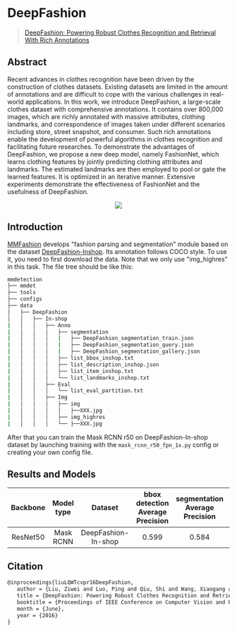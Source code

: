 # DeepFashion

> [DeepFashion: Powering Robust Clothes Recognition and Retrieval With Rich Annotations](https://openaccess.thecvf.com/content_cvpr_2016/html/Liu_DeepFashion_Powering_Robust_CVPR_2016_paper.html)

<!-- [DATASET] -->

## Abstract

Recent advances in clothes recognition have been driven by the construction of clothes datasets. Existing datasets are limited in the amount of annotations and are difficult to cope with the various challenges in real-world applications. In this work, we introduce DeepFashion, a large-scale clothes dataset with comprehensive annotations. It contains over 800,000 images, which are richly annotated with massive attributes, clothing landmarks, and correspondence of images taken under different scenarios including store, street snapshot, and consumer. Such rich annotations enable the development of powerful algorithms in clothes recognition and facilitating future researches. To demonstrate the advantages of DeepFashion, we propose a new deep model, namely FashionNet, which learns clothing features by jointly predicting clothing attributes and landmarks. The estimated landmarks are then employed to pool or gate the learned features. It is optimized in an iterative manner. Extensive experiments demonstrate the effectiveness of FashionNet and the usefulness of DeepFashion.

<div align=center>
<img src="https://user-images.githubusercontent.com/40661020/143876310-08470a6a-ea3a-4ec1-a6f2-8ec5df36a8a0.png"/>
</div>

## Introduction

[MMFashion](https://github.com/vbti-development/onedl-mmfashion) develops "fashion parsing and segmentation" module
based on the dataset
[DeepFashion-Inshop](https://drive.google.com/drive/folders/0B7EVK8r0v71pVDZFQXRsMDZCX1E?usp=sharing).
Its annotation follows COCO style.
To use it, you need to first download the data. Note that we only use "img_highres" in this task.
The file tree should be like this:

```sh
mmdetection
├── mmdet
├── tools
├── configs
├── data
│   ├── DeepFashion
│   │   ├── In-shop
|   │   │   ├── Anno
|   │   │   │   ├── segmentation
|   │   │   │   |   ├── DeepFashion_segmentation_train.json
|   │   │   │   |   ├── DeepFashion_segmentation_query.json
|   │   │   │   |   ├── DeepFashion_segmentation_gallery.json
|   │   │   │   ├── list_bbox_inshop.txt
|   │   │   │   ├── list_description_inshop.json
|   │   │   │   ├── list_item_inshop.txt
|   │   │   │   └── list_landmarks_inshop.txt
|   │   │   ├── Eval
|   │   │   │   └── list_eval_partition.txt
|   │   │   ├── Img
|   │   │   │   ├── img
|   │   │   │   │   ├──XXX.jpg
|   │   │   │   ├── img_highres
|   │   │   │   └── ├──XXX.jpg

```

After that you can train the Mask RCNN r50 on DeepFashion-In-shop dataset by launching training with the `mask_rcnn_r50_fpn_1x.py` config
or creating your own config file.

## Results and Models

| Backbone | Model type |       Dataset       | bbox detection Average Precision | segmentation Average Precision |                      Config                      |                                                                                                                                       Download (Google)                                                                                                                                       |
| :------: | :--------: | :-----------------: | :------------------------------: | :----------------------------: | :----------------------------------------------: | :-------------------------------------------------------------------------------------------------------------------------------------------------------------------------------------------------------------------------------------------------------------------------------------------: |
| ResNet50 | Mask RCNN  | DeepFashion-In-shop |              0.599               |             0.584              | [config](./mask-rcnn_r50_fpn_15e_deepfashion.py) | [model](https://pub-ed9ed750ddcc469da251e2d1a2cea382.r2.dev/mmdetection/v2.0/deepfashion/mask_rcnn_r50_fpn_15e_deepfashion/mask_rcnn_r50_fpn_15e_deepfashion_20200329_192752.pth) \| [log](https://pub-ed9ed750ddcc469da251e2d1a2cea382.r2.dev/mmdetection/v2.0/deepfashion/mask_rcnn_r50_fpn_15e_deepfashion/20200329_192752.log.json) |

## Citation

```latex
@inproceedings{liuLQWTcvpr16DeepFashion,
   author = {Liu, Ziwei and Luo, Ping and Qiu, Shi and Wang, Xiaogang and Tang, Xiaoou},
   title = {DeepFashion: Powering Robust Clothes Recognition and Retrieval with Rich Annotations},
   booktitle = {Proceedings of IEEE Conference on Computer Vision and Pattern Recognition (CVPR)},
   month = {June},
   year = {2016}
}
```
